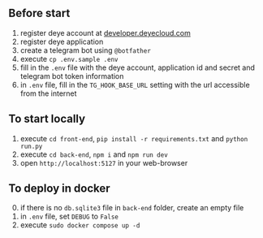 ## Before start ##

1. register deye account at [developer.deyecloud.com](https://developer.deyecloud.com/) 
2. register deye application
3. create a telegram bot using `@botfather`
4. execute `cp .env.sample .env`
5. fill in the `.env` file with the deye account, application id and secret and telegram bot token information
6. in `.env` file, fill in the `TG_HOOK_BASE_URL` setting with the url accessible from the internet

## To start locally ##
1. execute `cd front-end`, `pip install -r requirements.txt` and `python run.py`
2. execute `cd back-end`, `npm i` and `npm run dev`
3. open `http://localhost:5127` in your web-browser

## To deploy in docker ##
0. if there is no `db.sqlite3` file in `back-end` folder, create an empty file
1. in `.env` file, set `DEBUG` to `False`
2. execute `sudo docker compose up -d`
